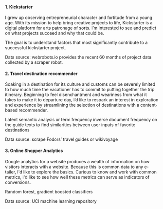 #### 1. Kickstarter

I grew up observing entrepreneurial character and fortitude from a young age. With its mission to help bring creative projects to life, Kickstarter is a digital platform for arts patronage of sorts. I’m interested to see and predict on what projects succeed and why that could be.

The goal is to understand factors that most significantly contribute to a successful kickstarter project.

Data source: webrobots.io provides the recent 60 months of project data collected by a scraper robot.

#### 2. Travel destination recommender

Soaking in a destination for its culture and customs can be severely limited to how much time the vacationer has to commit to putting together the trip itinerary. Beginning to feel disenchantment and weariness from what it takes to make it to departure day, I’d like to respark an interest in exploration and experience by streamlining the selection of destinations with a content-based recommender.

Latent semantic analysis or term frequency inverse document frequency on the guide texts to find similarities between user inputs of favorite destinations

Data source: scrape Fodors’ travel guides or wikivoyage


#### 3. Online Shopper Analytics

Google analytics for a website produces a wealth of information on how visitors interacts with a website. Because this is common data to any e-tailer, I'd like to explore the basics. Curious to know and work with common metrics, I'd like to see how well these metrics can serve as indicators of conversions.

Random forest, gradient boosted classifiers

Data source: UCI machine learning repository
